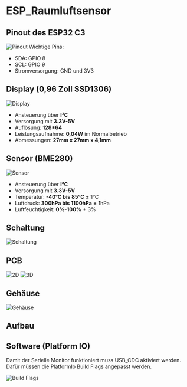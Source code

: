 # ESP_Raumluftsensor
## Pinout des ESP32 C3
![Pinout](Pinout.png)
Wichtige Pins:
+ SDA: GPIO 8
+ SCL: GPIO 9
+ Stromversorgung: GND und 3V3

## Display (0,96 Zoll SSD1306)
![Display](Display.png)

+ Ansteuerung über **I²C**
+ Versorgung mit **3.3V-5V**
+ Auflösung: **128*64**
+ Leistungsaufnahme: **0,04W** im Normalbetrieb
+ Abmessungen: **27mm x 27mm x 4,1mm**

## Sensor (BME280)
![Sensor](BME280.png)

+ Ansteuerung über **I²C**
+ Versorgung mit **3.3V-5V**
+ Temperatur: **-40°C bis 85°C** ± 1°C
+ Luftdruck: **300hPa bis 1100hPa** ± 1hPa
+ Luftfeuchtigkeit: **0%-100%** ± 3%

## Schaltung
![Schaltung](Schaltung.jpg)

## PCB
![2D](PCB1.png)
![3D](PCB2.png)
## Gehäuse
![Gehäuse](Gehaeuse.jpg)
## Aufbau

## Software (Platform IO)
Damit der Serielle Monitor funktioniert muss USB_CDC aktiviert werden. Dafür müssen die PlatformIo Build Flags angepasst werden.

![Build Flags](BuildFlags-1.png)